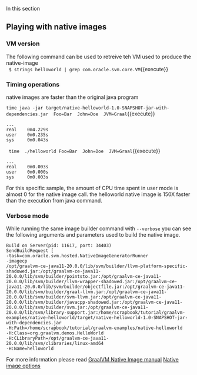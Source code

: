 In this section

## Playing with native images


### VM version

The following command can be used to retreive teh VM used to produce the native-image  
` $ strings helloworld | grep com.oracle.svm.core.VM`{{execute}}


### Timing operations
native images are faster than the original java program 

`time java -jar target/native-helloworld-1.0-SNAPSHOT-jar-with-dependencies.jar  Foo=Bar  John=Doe  JVM=Graal`{{execute}}

```
...
real    0m4.229s
user    0m0.235s
sys     0m0.043s
```

` time  ./helloworld Foo=Bar  John=Doe  JVM=Graal`{{execute}}
```
...
real    0m0.003s
user    0m0.000s
sys     0m0.003s
```

For this specific sample, the amount of CPU time spent in user mode is almost 0 for the native image call.
the helloworld native image is 150X faster than the execution from java command.


### Verbose mode 

While running the same image builder command with `--verbose` you can 
see the following arguments and parameters used to build the native image.
```
Build on Server(pid: 11617, port: 34403)
SendBuildRequest [
-task=com.oracle.svm.hosted.NativeImageGeneratorRunner
-imagecp
/opt/graalvm-ce-java11-20.0.0/lib/svm/builder/llvm-platform-specific-shadowed.jar:/opt/graalvm-ce-java11-20.0.0/lib/svm/builder/pointsto.jar:/opt/graalvm-ce-java11-20.0.0/lib/svm/builder/llvm-wrapper-shadowed.jar:/opt/graalvm-ce-java11-20.0.0/lib/svm/builder/objectfile.jar:/opt/graalvm-ce-java11-20.0.0/lib/svm/builder/graal-llvm.jar:/opt/graalvm-ce-java11-20.0.0/lib/svm/builder/svm-llvm.jar:/opt/graalvm-ce-java11-20.0.0/lib/svm/builder/javacpp-shadowed.jar:/opt/graalvm-ce-java11-20.0.0/lib/svm/builder/svm.jar:/opt/graalvm-ce-java11-20.0.0/lib/svm/library-support.jar:/home/scrapbook/tutorial/graalvm-examples/native-helloworld/target/native-helloworld-1.0-SNAPSHOT-jar-with-dependencies.jar
-H:Path=/home/scrapbook/tutorial/graalvm-examples/native-helloworld
-H:Class=org.graalvm.demos.HelloWorld
-H:CLibraryPath=/opt/graalvm-ce-java11-20.0.0/lib/svm/clibraries/linux-amd64
-H:Name=helloworld
```


For more information please read
[GraalVM Native Image manual](https://www.graalvm.org/docs/reference-manual/native-image/)
[Native image options](https://docs.oracle.com/en/graalvm/enterprise/19/guide/reference/native-image.html)